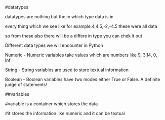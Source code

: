#datatypes

datatypes are nothing but the in which type data is in 

every thing which we see like for example:4,4.5,-2,-4.5 these were all data

so from these also there will be a differe in type you can chek it out

Different data types we will encounter in Python


Numeric - Numeric variables take values which are numbers like 9, 3.14, 0, Inf

String - String variables are used to store textual information

Boolean - Boolean variables have two modes either True or False. A definite judge of statements!


##variables

#variable is a container which stores the data

#it stores the information like numeric and it can be textual

